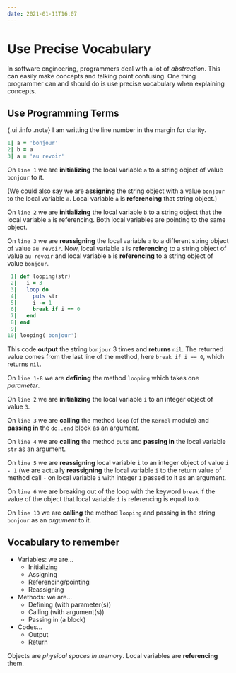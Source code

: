 ```yaml
---
date: 2021-01-11T16:07
---
```


# Use Precise Vocabulary

In software engineering, programmers deal with a lot of _abstraction_. This can
easily make concepts and talking point confusing. One thing programmer can and
should do is use precise vocabulary when explaining concepts.

## Use Programming Terms

{.ui .info .note}
I am writting the line number in the margin for clarity.

```ruby
1| a = 'bonjour'
2| b = a
3| a = 'au revoir'
```

On `line 1` we are **initializing** the local variable `a` to a string object
of value `bonjour` to it.

(We could also say we are **assigning** the string object with a value
`bonjour` to the local variable `a`. Local variable `a` is **referencing**
that string object.)

On `line 2` we are **initializing** the local variable `b` to a string object
that the local variable `a` is referencing. Both local variables are pointing
to the same object.

On `line 3` we are **reassigning** the local variable `a` to a different string
object of value `au revoir`. Now, local variable `a` is **referencing** to a
string object of value `au revoir` and local variable `b` is **referencing** to
a string object of value `bonjour`.

```ruby
 1| def looping(str)
 2|   i = 3
 3|   loop do
 4|     puts str
 5|     i -= 1
 6|     break if i == 0
 7|   end
 8| end
 9|
10| looping('bonjour')
```

This code **output** the string `bonjour` 3 times and **returns** `nil`. The
returned value comes from the last line of the method, here `break if i == 0`,
which returns `nil`.

On `line 1-8` we are **defining** the method `looping` which takes one
_parameter_.

On `line 2` we are **initializing** the local variable `i` to an integer object
of value `3`.

On `line 3` we are **calling** the method `loop` (of the `Kernel` module) and
**passing in** the `do..end` block as an argument.

On `line 4` we are **calling** the method `puts` and **passing in** the local
variable `str` as an argument.

On `line 5` we are **reassigning** local variable `i` to an integer object of
value `i - 1` (we are actually **reassigning** the local variable `i` to the
return value of method call `-` on local variable `i` with integer `1` passed
to it as an argument.

On `line 6` we are breaking out of the loop with the keyword `break` if the
value of the object that local variable `i` is referencing is equal to `0`.

On `line 10` we are **calling** the method `looping` and passing in the string
`bonjour` as an _argument_ to it.

## Vocabulary to remember

* Variables: we are…
  * Initializing
  * Assigning
  * Referencing/pointing
  * Reassigning
* Methods: we are…
  * Defining (with parameter(s))
  * Calling (with argument(s))
  * Passing in (a block)
* Codes…
  * Output
  * Return

Objects are _physical spaces in memory_. Local variables are **referencing**
them.
